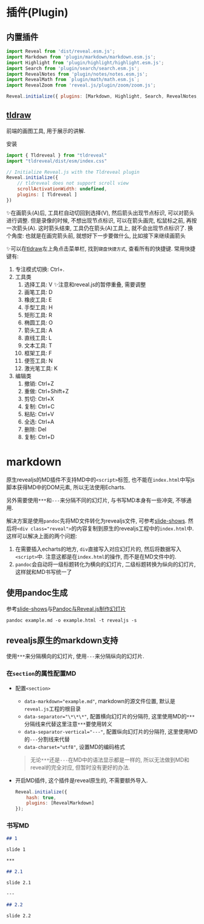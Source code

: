 # 插件(Plugin)




## 内置插件

```js
import Reveal from 'dist/reveal.esm.js';
import Markdown from 'plugin/markdown/markdown.esm.js';
import Highlight from 'plugin/highlight/highlight.esm.js';
import Search from 'plugin/search/search.esm.js';
import RevealNotes from 'plugin/notes/notes.esm.js';
import RevealMath from `plugin/math/math.esm.js`;
import RevealZoom from 'reveal.js/plugin/zoom/zoom.js';

Reveal.initialize({ plugins: [Markdown, Highlight, Search, RevealNotes, RevealZoom] });

```



## [tldraw](https://www.tldraw.com/)


前端的画图工具, 用于展示的讲解.


安装

```js
import { Tldreveal } from "tldreveal"
import "tldreveal/dist/esm/index.css"

// Initialize Reveal.js with the Tldreveal plugin
Reveal.initialize({
    // tldreveal does not support scroll view
    scrollActivationWidth: undefined,
    plugins: [ Tldreveal ]
})
```


✨在画箭头(A)后, 工具栏自动切回到选择(V), 然后箭头出现节点标识, 可以对箭头进行调整. 但是录像的时候, 不想出现节点标识, 可以在箭头画完, 松鼠标之前, 再按一次箭头(A). 这时箭头结束, 工具仍在箭头(A)工具上, 就不会出现节点标识了. 换个角度: 也就是在画完箭头前, 就想好下一步要做什么, 比如接下来继续画箭头

✨可以在[tldraw](https://www.tldraw.com/)左上角点击菜单栏, 找到`键盘快捷方式`, 查看所有的快捷键. 常用快捷键有:

1. 专注模式切换: Ctrl+.
2. 工具类
    1. 选择工具: V ✨注意和reveal.js的暂停重叠, 需要调整
    2. 画笔工具: D
    3. 橡皮工具: E
    4. 手型工具: H
    5. 矩形工具: R
    6. 椭圆工具: O
    7. 箭头工具: A
    8. 直线工具: L
    9. 文本工具: T
    10. 框架工具: F
    11. 便签工具: N
    12. 激光笔工具: K
3. 编辑类
    1. 撤销: Ctrl+Z
    2. 重做: Ctrl+Shift+Z
    3. 剪切: Ctrl+X
    4. 复制: Ctrl+C
    5. 粘贴: Ctrl+V
    6. 全选: Ctrl+A
    7. 删除: Del
    8. 复制: Ctrl+D


# markdown

原生revealjs的MD插件不支持MD中的`<script>`标签, 也不能在`index.html`中写js脚本获得MD中的DOM元素, 所以无法使用Echarts.  

另外需要使用`***`和`---`来分隔不同的幻灯片, 与书写MD本身有一些冲突, 不够通用.

解决方案是使用`pandoc`先将MD文件转化为revealjs文件, 可参考[slide-shows](https://pandoc.org/MANUAL.html#slide-shows). 然后将`<div class="reveal">`的内容复制到原生的revealjs工程中的`index.html`中. 这样可以解决上面的两个问题:

1. 在需要插入echarts的地方, `div`直接写入对应幻灯片的, 然后将数据写入`<script>`中. 注意这都是在`index.html`的操作, 而不是在MD文件中的.
2. `pandoc`会自动将一级标题转化为横向的幻灯片, 二级标题转换为纵向的幻灯片, 这样就和MD书写统一了

## 使用pandoc生成

参考[slide-shows](https://pandoc.org/MANUAL.html#slide-shows)与[Pandoc与Reveal.js制作幻灯片](https://zhuanlan.zhihu.com/p/113146276)

`pandoc example.md -o example.html -t revealjs -s`

## revealjs原生的markdown支持

使用`***`来分隔横向的幻灯片, 使用`---`来分隔纵向的幻灯片.

### 在`section`的属性配置MD

- 配置`<section>`
    - `data-markdown="example.md"`, markdown的源文件位置, 默认是`reveal.js`工程的根目录
    - `data-separator="\*\*\*"`, 配置横向幻灯片的分隔符, 这里使用MD的`***`分隔线来代替这里注意`***`要使用转义
    - `data-separator-vertical="---"`, 配置纵向幻灯片的分隔符, 这里使用MD的`---`分割线来代替
    - `data-charset="utf8"`, 设置MD的编码格式
    > 无论`***`还是`---`在MD中的语法显示都是一样的, 所以无法做到MD和reveal的完全对应, 但暂时没有更好的办法.

- 开启MD插件, 这个插件是reveal原生的, 不需要额外导入.

    ```js
    Reveal.initialize({
        hash: true,
        plugins: [RevealMarkdown]
    });
    ```

### 书写MD

```markdown
## 1

slide 1

***

## 2.1

slide 2.1

---

## 2.2

slide 2.2

```
